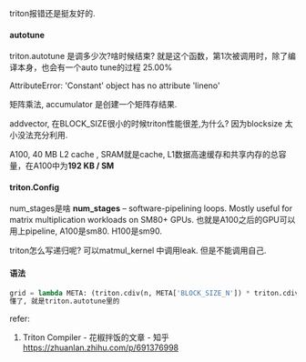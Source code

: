 triton报错还是挺友好的.

#### autotune

triton.autotune 是调多少次?啥时候结束?   就是这个函数，第1次被调用时，除了编译本身，也会有一个auto tune的过程 25.00%

AttributeError: 'Constant' object has no attribute 'lineno'

矩阵乘法, accumulator 是创建一个矩阵存结果. 

addvector, 在BLOCK_SIZE很小的时候triton性能很差,为什么?  因为blocksize 太小没法充分利用. 

A100, 40 MB L2 cache ,  SRAM就是cache, L1数据高速缓存和共享内存的总容量，在A100中为**192 KB / SM**

#### triton.Config 

 num_stages是啥  **num_stages** –  software-pipelining loops. Mostly useful for matrix multiplication workloads on SM80+ GPUs.   也就是A100之后的GPU可以用上pipeline, A100是sm80.  H100是sm90. 

triton怎么写递归呢?  可以matmul_kernel 中调用leak. 但是不能调用自己. 

#### 语法

```python
grid = lambda META: (triton.cdiv(n, META['BLOCK_SIZE_N']) * triton.cdiv(n, META['BLOCK_SIZE_N']), ) # meta是哪里来的? 
懂了, 就是triton.autotune里的
```



refer:

1. Triton Compiler - 花椒拌饭的文章 - 知乎
   https://zhuanlan.zhihu.com/p/691376998
